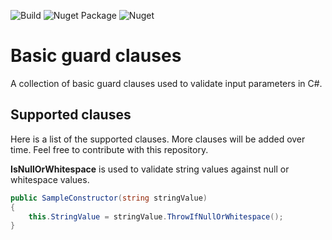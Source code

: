 ![Build](https://github.com/koala-fingers/basic-guards/workflows/Build/badge.svg) ![Nuget Package](https://github.com/koala-fingers/basic-guards/workflows/Nuget%20Package/badge.svg) ![Nuget](https://img.shields.io/nuget/v/KoalaFingers.BasicGuards)

# Basic guard clauses

A collection of basic guard clauses used to validate input parameters in C#.

## Supported clauses

Here is a list of the supported clauses. More clauses will be added over time. Feel free to contribute with this repository.


**IsNullOrWhitespace** is used to validate string values against null or whitespace values.

```csharp
public SampleConstructor(string stringValue)
{
    this.StringValue = stringValue.ThrowIfNullOrWhitespace();
}
```
